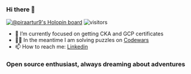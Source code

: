 ### Hi there 👋
[![@piraartur9's Holopin board](https://holopin.me/piraartur9)](https://holopin.io/@piraartur9)
![visitors](https://page-views.glitch.me/badge?page_id=piraartur)
- 🫡 I’m currently focused on getting CKA and GCP certificates
- 🦸‍♂️ In the meantime I am solving puzzles on [Codewars](https://www.codewars.com/users/apir/completed_solutions)
- 📫 How to reach me: [Linkedin](https://www.linkedin.com/in/piraart/)

### Open source enthusiast, always dreaming about adventures
